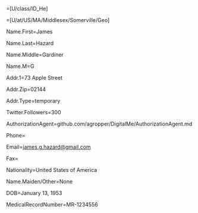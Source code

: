 =[U/class/ID_He]

=[U/at/US/MA/Middlesex/Somerville/Geo]			

Name.First=James

Name.Last=Hazard

Name.Middle=Gardiner

Name.M=G

Addr.1=73 Apple Street

Addr.Zip=02144

Addr.Type=temporary

Twitter.Followers=300

AuthorizationAgent=github.com/agropper/DigitalMe/AuthorizationAgent.md

Phone=

Email=james.g.hazard@gmail.com

Fax=

Nationality=United States of America

Name.Maiden/Other=None

DOB=January 13, 1953

MedicalRecordNumber=MR-1234556